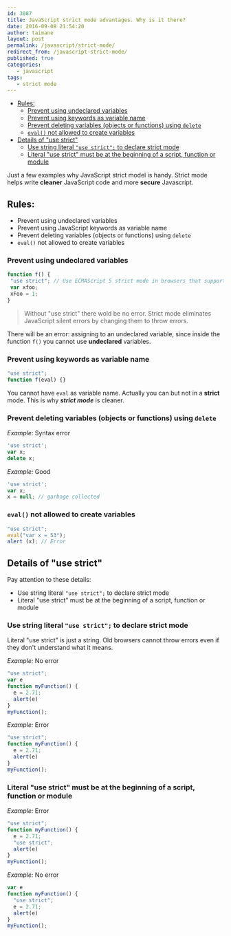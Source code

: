 ```yaml
---
id: 3087
title: JavaScript strict mode advantages. Why is it there?
date: 2016-09-08 21:54:20
author: taimane
layout: post
permalink: /javascript/strict-mode/
redirect_from: /javascript-strict-mode/
published: true
categories:
   - javascript
tags:
   - strict mode
---
```

- [Rules:](#rules)
  - [Prevent using undeclared variables](#prevent-using-undeclared-variables)
  - [Prevent using keywords as variable name](#prevent-using-keywords-as-variable-name)
  - [Prevent deleting variables (objects or functions) using `delete`](#prevent-deleting-variables-objects-or-functions-using-delete)
  - [`eval()` not allowed to create variables](#eval-not-allowed-to-create-variables)
- [Details of "use strict"](#details-of-use-strict)
  - [Use string literal `"use strict";` to declare strict mode](#use-string-literal-use-strict-to-declare-strict-mode)
  - [Literal "use strict" must be at the beginning of a script, function or module](#literal-use-strict-must-be-at-the-beginning-of-a-script-function-or-module)



Just a few examples why JavaScript strict model is handy.
Strict mode helps write **cleaner** JavaScript code and more **secure** Javascript.

## Rules:

* Prevent using undeclared variables
* Prevent using JavaScript keywords as variable name
* Prevent deleting variables (objects or functions) using `delete`
* `eval()` not allowed to create variables



### Prevent using undeclared variables
```js
function f() {
 "use strict"; // Use ECMAScript 5 strict mode in browsers that support it
 var xfoo;
 xFoo = 1; 
}
```

> Without "use strict" there wold be no error. Strict mode eliminates JavaScript silent errors by changing them to throw errors.

There will be an error: assigning to an undeclared variable, since inside the function `f()` you cannot use **undeclared** variables.

### Prevent using keywords as variable name

```js
"use strict"; 
function f(eval) {}
```

You cannot have `eval` as variable name. Actually you can but not in a **strict** mode. This is why _**strict mode**_ is cleaner.



### Prevent deleting variables (objects or functions) using `delete`

*Example:* Syntax error
```js
'use strict';
var x;
delete x;
```

*Example:* Good
```js
'use strict';
var x;
x = null; // garbage collected
```


### `eval()` not allowed to create variables

```js
"use strict";
eval("var x = 53");
alert (x); // Error 
```


## Details of "use strict" 

Pay attention to these details:

* Use string literal `"use strict";` to declare strict mode
* Literal "use strict" must be at the beginning of a script, function or module


### Use string literal `"use strict";` to declare strict mode

Literal "use strict" is just a string. Old browsers cannot throw errors even if they don't understand what it means.

*Example:* No error
```js
"use strict";
var e
function myFunction() {
  e = 2.71;
  alert(e)
}
myFunction();
```


*Example:* Error
```js
"use strict";
function myFunction() {
  e = 2.71;
  alert(e)
}
myFunction();
```

### Literal "use strict" must be at the beginning of a script, function or module

*Example:* Error
```js
"use strict";
function myFunction() {
  e = 2.71;  
  "use strict";
  alert(e)
} 
myFunction();
```

*Example:* No error

```js
var e
function myFunction() {
  "use strict";
  e = 2.71;
  alert(e)
} 
myFunction();
```




